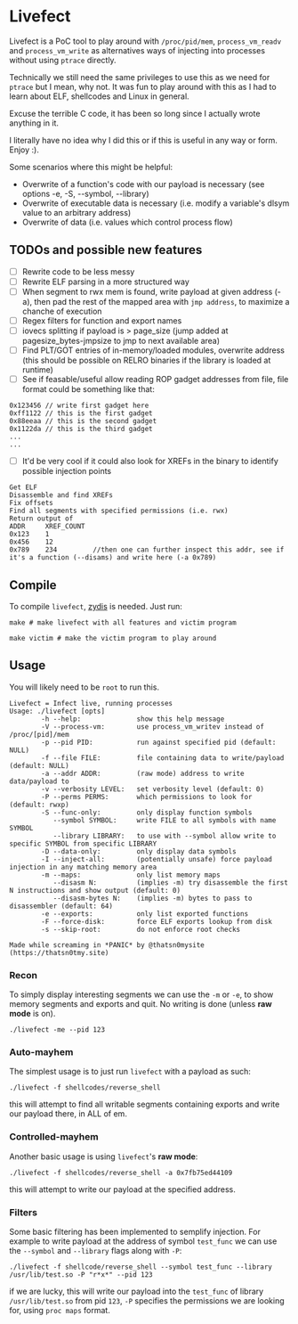 # Livefect

Livefect is a PoC tool to play around with `/proc/pid/mem`, `process_vm_readv` and `process_vm_write` as alternatives ways of injecting into processes without using `ptrace` directly.

Technically we still need the same privileges to use this as we need for `ptrace` but I mean, why not.
It was fun to play around with this as I had to learn about ELF, shellcodes and Linux in general.

Excuse the terrible C code, it has been so long since I actually wrote anything in it.

I literally have no idea why I did this or if this is useful in any way or form. Enjoy :).

Some scenarios where this might be helpful:
   - Overwrite of a function's code with our payload is necessary (see options -e, -S, --symbol, --library)
   - Overwrite of executable data is necessary (i.e. modify a variable's dlsym value to an arbitrary address)
   - Overwrite of data (i.e. values which control process flow)


## TODOs and possible new features
   - [ ] Rewrite code to be less messy
   - [ ] Rewrite ELF parsing in a more structured way
   - [ ] When segment to rwx mem is found, write payload at given address (-a), then pad the rest of the mapped area with `jmp address`, to maximize a chanche of execution
   - [ ] Regex filters for function and export names
   - [ ] iovecs splitting if payload is > page_size (jump added at pagesize_bytes-jmpsize to jmp to next available area)
   - [ ] Find PLT/GOT entries of in-memory/loaded modules, overwrite address (this should be possible on RELRO binaries if the library is loaded at runtime) 
   - [ ] See if feasable/useful allow reading ROP gadget addresses from file, file format could be something like that:
   ```
   0x123456 // write first gadget here
   0xff1122 // this is the first gadget
   0x88eeaa // this is the second gadget
   0x1122da // this is the third gadget
   ...
   ...
   ```
   - [ ] It'd be very cool if it could also look for XREFs in the binary to identify possible injection points
   ```
   Get ELF
   Disassemble and find XREFs
   Fix offsets
   Find all segments with specified permissions (i.e. rwx)
   Return output of 
   ADDR     XREF_COUNT
   0x123    1
   0x456    12
   0x789    234         //then one can further inspect this addr, see if it's a function (--disams) and write here (-a 0x789)
   ```


## Compile
To compile `livefect`, [zydis](https://github.com/zyantific/zydis) is needed. Just run:

```
make # make livefect with all features and victim program

make victim # make the victim program to play around
```

## Usage
You will likely need to be `root` to run this.
```
Livefect = Infect live, running processes
Usage: ./livefect [opts]
        -h --help:              show this help message
        -V --process-vm:        use process_vm_writev instead of /proc/[pid]/mem
        -p --pid PID:           run against specified pid (default: NULL)
        -f --file FILE:         file containing data to write/payload (default: NULL)
        -a --addr ADDR:         (raw mode) address to write data/payload to
        -v --verbosity LEVEL:   set verbosity level (default: 0)
        -P --perms PERMS:       which permissions to look for (default: rwxp)
        -S --func-only:         only display function symbols
           --symbol SYMBOL:     write FILE to all symbols with name SYMBOL
           --library LIBRARY:   to use with --symbol allow write to specific SYMBOL from specific LIBRARY
        -D --data-only:         only display data symbols
        -I --inject-all:        (potentially unsafe) force payload injection in any matching memory area
        -m --maps:              only list memory maps
           --disasm N:          (implies -m) try disassemble the first N instructions and show output (default: 0)
           --disasm-bytes N:    (implies -m) bytes to pass to disassembler (default: 64)
        -e --exports:           only list exported functions
        -F --force-disk:        force ELF exports lookup from disk
        -s --skip-root:         do not enforce root checks

Made while screaming in *PANIC* by @thatsn0mysite (https://thatsn0tmy.site)
```

### Recon
To simply display interesting segments we can use the `-m` or `-e`, to show memory segments and exports and quit. No writing is done (unless **raw mode** is on). 
```
./livefect -me --pid 123
```

### Auto-mayhem
The simplest usage is to just run `livefect` with a payload as such:
```
./livefect -f shellcodes/reverse_shell 

```

this will attempt to find all writable segments containing exports and write our payload there, in ALL of em.

### Controlled-mayhem
Another basic usage is using `livefect`'s **raw mode**:
```
./livefect -f shellcodes/reverse_shell -a 0x7fb75ed44109
``` 

this will attempt to write our payload at the specified address.

### Filters
Some basic filtering has been implemented to semplify injection. For example to write payload at the address of symbol `test_func` we can use the `--symbol` and `--library` flags along with `-P`:
```
./livefect -f shellcode/reverse_shell --symbol test_func --library /usr/lib/test.so -P "r*x*" --pid 123
```

if we are lucky, this will write our payload into the `test_func` of library `/usr/lib/test.so` from pid `123`, `-P` specifies the permissions we are looking for, using `proc maps` format.  